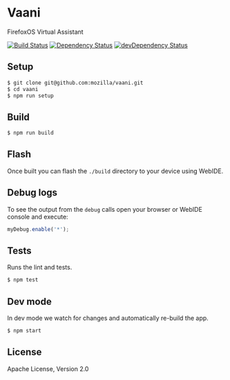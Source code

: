 # Vaani

FirefoxOS Virtual Assistant

[![Build Status](https://travis-ci.org/mozilla/vaani.svg?branch=master)](https://travis-ci.org/mozilla/vaani)
[![Dependency Status](https://david-dm.org/mozilla/vaani.svg?style=flat)](https://david-dm.org/mozilla/vaani)
[![devDependency Status](https://david-dm.org/mozilla/vaani/dev-status.svg?style=flat)](https://david-dm.org/mozilla/vaani#info=devDependencies)

## Setup

```bash
$ git clone git@github.com:mozilla/vaani.git
$ cd vaani
$ npm run setup
```

## Build

```bash
$ npm run build
```

## Flash

Once built you can flash the `./build` directory to your device using WebIDE.

## Debug logs

To see the output from the `debug` calls open your browser or WebIDE console and execute:

```js
myDebug.enable('*');
```

## Tests

Runs the lint and tests.

```js
$ npm test
```

## Dev mode

In dev mode we watch for changes and automatically re-build the app.

```bash
$ npm start
```

## License

Apache License, Version 2.0
